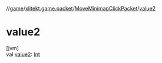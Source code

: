 //[game](../../../index.md)/[xlitekt.game.packet](../index.md)/[MoveMinimapClickPacket](index.md)/[value2](value2.md)

# value2

[jvm]\
val [value2](value2.md): [Int](https://kotlinlang.org/api/latest/jvm/stdlib/kotlin/-int/index.html)
